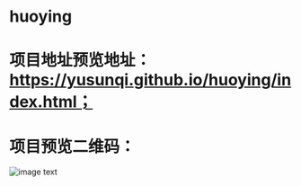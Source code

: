 # huoying
# 项目地址预览地址：https://yusunqi.github.io/huoying/index.html；

# 项目预览二维码：
![image text](https://yusunqi.github.io/huoying/images/huoying.png)
